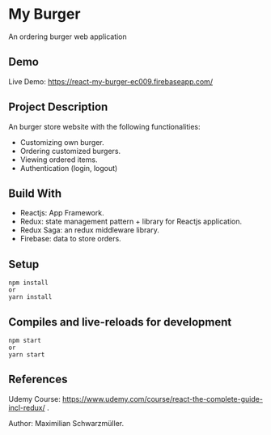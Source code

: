 # My Burger

An ordering burger web application

## Demo

Live Demo: https://react-my-burger-ec009.firebaseapp.com/

## Project Description

An burger store website with the following functionalities:
* Customizing own burger.
* Ordering customized burgers.
* Viewing ordered items.
* Authentication (login, logout)
## Build With

* Reactjs: App Framework.
* Redux: state management pattern + library for Reactjs application.
* Redux Saga: an redux middleware library.
* Firebase: data to store orders.

## Setup

```
npm install
or
yarn install
```

## Compiles and live-reloads for development

```
npm start
or 
yarn start
```
## References
Udemy Course: https://www.udemy.com/course/react-the-complete-guide-incl-redux/ .

Author: Maximilian Schwarzmüller.
